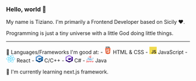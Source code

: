 ### Hello, world 👋

My name is Tiziano. I'm primarily a Frontend Developer based on Sicily ❤️. 

Programming is just a tiny universe with a little God doing little things.
<hr>

🔭 Languages/Frameworks I'm good at:
    - <img src="./img/html.png" width=20px height=20px>   HTML & CSS
    - <img src="./img/js.png" width=20px height=20px>    JavaScript 
    - <img src="./img/react.png" width=25px height=20px>   React
    - <img src="./img/c.png" width=20px height=20px>   C/C++
    - <img src="./img/csharp.png" width=20px height=20px>   C# 
    - <img src="./img/java.png" width=20px height=20px>   Java

🌱 I'm currently learning next.js framework.

<!--
**Tirzo01/Tirzo01** is a ✨ _special_ ✨ repository because its `README.md` (this file) appears on your GitHub profile.

Here are some ideas to get you started:

- 🔭 I’m currently working on ...
- 🌱 I’m currently learning ...
- 👯 I’m looking to collaborate on ...
- 🤔 I’m looking for help with ...
- 💬 Ask me about ...
- 📫 How to reach me: ...
- 😄 Pronouns: ...
- ⚡ Fun fact: ...
-->
